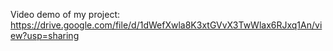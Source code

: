 Video demo of my project: https://drive.google.com/file/d/1dWefXwla8K3xtGVvX3TwWlax6RJxq1An/view?usp=sharing
